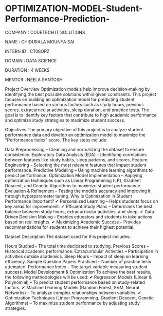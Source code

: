# OPTIMIZATION-MODEL-Student-Performance-Prediction-

COMPANY : CODETECH IT SOLUTIONS

NAME : CHIDURALA MOUNYA SAI

INTERN ID : CT08OPZ

DOMAIN : DATA SCIENCE

DURATION : 4 WEEKS

MENTOR : NEELA SANTOSH


Project Overview
Optimization models help improve decision-making by identifying the best possible solutions within given constraints. This project focuses on building an optimization model for predicting student performance based on various factors such as study hours, previous scores, extracurricular activities, sleep duration, and practice tests. The goal is to identify key factors that contribute to high academic performance and optimize study strategies to maximize student success.

Objectives
The primary objective of this project is to analyze student performance data and develop an optimization model to maximize the "Performance Index" score. The key steps include:

Data Preprocessing – Cleaning and normalizing the dataset to ensure consistency.
Exploratory Data Analysis (EDA) – Identifying correlations between features like study habits, sleep patterns, and scores.
Feature Engineering – Selecting the most relevant features that impact student performance.
Predictive Modeling – Using machine learning algorithms to predict performance.
Optimization Model Implementation – Applying optimization techniques such as Linear Programming (LP), Gradient Descent, and Genetic Algorithms to maximize student performance.
Evaluation & Refinement – Testing the model’s accuracy and improving it through hyperparameter tuning.
Why is Optimization in Student Performance Important?
✔ Personalized Learning – Helps students focus on key areas for improvement.
✔ Efficient Study Plans – Determines the best balance between study hours, extracurricular activities, and sleep.
✔ Data-Driven Decision Making – Enables educators and students to take actions based on real insights.
✔ Maximizing Academic Success – Provides recommendations for students to achieve their highest potential.

Dataset Description
The dataset used for this project includes:

Hours Studied – The total time dedicated to studying.
Previous Scores – Historical academic performance.
Extracurricular Activities – Participation in activities outside academics.
Sleep Hours – Impact of sleep on learning efficiency.
Sample Question Papers Practiced – Number of practice tests attempted.
Performance Index – The target variable measuring student success.
Model Development & Optimization
To achieve the best results, the following methodologies will be used:
✔ Regression Models (Linear & Polynomial) – To predict student performance based on study-related factors.
✔ Machine Learning Models (Random Forest, SVM, Neural Networks) – To analyze complex relationships between variables.
✔ Optimization Techniques (Linear Programming, Gradient Descent, Genetic Algorithms) – To maximize student performance by adjusting study strategies.
